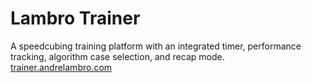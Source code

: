 # Lambro Trainer
A speedcubing training platform with an integrated timer, performance tracking, algorithm case selection, and recap mode.
[trainer.andrelambro.com](https://trainer.andrelambro.com)
